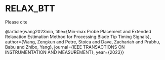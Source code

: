 # RELAX_BTT
Please cite

@article{wang2023min, 
title={Min-max Probe Placement and Extended Relaxation Estimation Method for Processing Blade Tip Timing Signals}, 
author={Wang, Zengkun and Petre, Stoica and Dave, Zachariah and Prabhu, Babu and Zhibo, Yang}, 
journal={IEEE TRANSACTIONS ON INSTRUMENTATION AND MEASUREMENT}, 
year={2023}}

